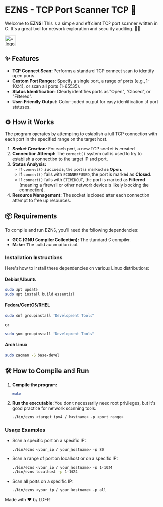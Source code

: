 # EZNS - TCP Port Scanner  TCP 🚀

Welcome to **EZNS**! This is a simple and efficient TCP port scanner written in C. It's a great tool for network exploration and security auditing. 🧙‍♂️

<img src="https://external-content.duckduckgo.com/iu/?u=https%3A%2F%2Fe7.pngegg.com%2Fpngimages%2F724%2F306%2Fpng-clipart-c-logo-c-programming-language-icon-letter-c-blue-logo.png&f=1&nofb=1&ipt=3c24c0dcbad8975461142a1d0ee9dd65d3615363a66fd14b112cab38021987c7" height="35" alt="c logo"  />

## ✨ Features

-   **TCP Connect Scan:** Performs a standard TCP connect scan to identify open ports.
-   **Custom Port Ranges:** Specify a single port, a range of ports (e.g., 1-1024), or scan all ports (1-65535).
-   **Status Identification:**  Clearly identifies ports as "Open", "Closed", or "Filtered".
-   **User-Friendly Output:** Color-coded output for easy identification of port statuses.

## ⚙️ How it Works

The program operates by attempting to establish a full TCP connection with each port in the specified range on the target host.

1.  **Socket Creation:** For each port, a new TCP socket is created.
2.  **Connection Attempt:** The `connect()` system call is used to try to establish a connection to the target IP and port.
3.  **Status Analysis:**
    -   If `connect()` succeeds, the port is marked as **Open**.
    -   If `connect()` fails with `ECONNREFUSED`, the port is marked as **Closed**.
    -   If `connect()` fails with `ETIMEDOUT`, the port is marked as **Filtered** (meaning a firewall or other network device is likely blocking the connection).
4.  **Resource Management:** The socket is closed after each connection attempt to free up resources.

## 📦 Requirements

To compile and run EZNS, you'll need the following dependencies:

-   **GCC (GNU Compiler Collection):** The standard C compiler.
-   **Make:** The build automation tool.

### Installation Instructions

Here's how to install these dependencies on various Linux distributions:

#### Debian/Ubuntu
```bash
sudo apt update
sudo apt install build-essential
```

#### Fedora/CentOS/RHEL
```bash
sudo dnf groupinstall "Development Tools"
```
or
```bash
sudo yum groupinstall "Development Tools"
```

#### Arch Linux
```bash
sudo pacman -S base-devel
```

## 🛠️ How to Compile and Run

1.  **Compile the program:**
    ```bash
    make
    ```

2.  **Run the executable:**
    You don't necessarily need root privileges, but it's good practice for network scanning tools.
    ```bash
    ./bin/ezns <target_ipv4 / hostname> -p <port_range>
    ```

### Usage Examples

-   Scan a specific port on a specific IP:
    ```bash
    ./bin/ezns <your_ip / your_hostname> -p 80
    ```

-   Scan a range of port on localhost or on a specific IP:
    ```bash
    ./bin/ezns <your_ip / your_hostname> -p 1-1024
    ./bin/ezns localhost -p 1-1024
    ```

-   Scan all ports on a specific IP:
    ```bash
    ./bin/ezns <your_ip / your_hostname> -p all
    ```
    

Made with ❤️ by LDFR

